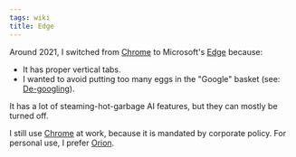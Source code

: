 ```yaml
---
tags: wiki
title: Edge
---
```


Around 2021, I switched from [Chrome](/wiki/Chrome) to Microsoft's [Edge](https://www.microsoft.com/en-us/edge) because:

- It has proper vertical tabs.
- I wanted to avoid putting too many eggs in the "Google" basket (see: [De-googling](/wiki/De-googling)).

It has a lot of steaming-hot-garbage AI features, but they can mostly be turned off.

I still use [Chrome](/wiki/Chrome) at work, because it is mandated by corporate policy. For personal use, I prefer [Orion](/wiki/Orion).
